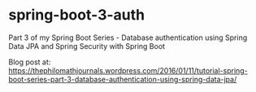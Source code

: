 # spring-boot-3-auth
Part 3 of my Spring Boot Series - Database authentication using Spring Data JPA and Spring Security with Spring Boot

Blog post at: https://thephilomathjournals.wordpress.com/2016/01/11/tutorial-spring-boot-series-part-3-database-authentication-using-spring-data-jpa/

